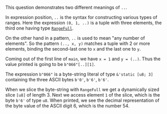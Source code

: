 This question demonstrates two different meanings of `..`.

In expression position, `..` is the syntax for constructing various types of
ranges. Here the expression `(0, 1, ..)` is a tuple with three elements, the
third one having type [`RangeFull`].

[`RangeFull`]: https://doc.rust-lang.org/std/ops/struct.RangeFull.html

On the other hand in a pattern, `..` is used to mean "any number of elements".
So the pattern `(.., x, y)` matches a tuple with 2 or more elements, binding the
second-last one to `x` and the last one to `y`.

Coming out of the first line of `main`, we have `x = 1` and `y = (..)`. Thus the
value printed is going to be `b"066"[..][1]`.

The expression `b"066"` is a byte-string literal of type `&'static [u8; 3]`
containing the three ASCII bytes `b'0'`, `b'6'`, `b'6'`.

When we slice the byte-string with `RangeFull` we get a dynamically sized slice
`[u8]` of length 3. Next we access element `1` of the slice, which is the byte
`b'6'` of type `u8`. When printed, we see the decimal representation of the byte
value of the ASCII digit 6, which is the number 54.